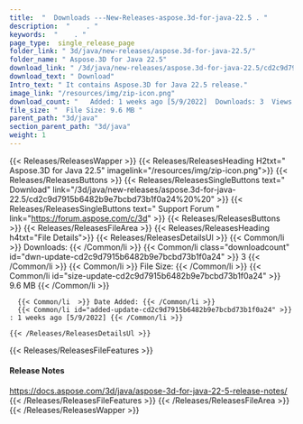```yaml
---
title:  "  Downloads ---New-Releases-aspose.3d-for-java-22.5 . " 
description:  "    . " 
keywords:  "    . " 
page_type:  single_release_page
folder_link: " 3d/java/new-releases/aspose.3d-for-java-22.5/"
folder_name: " Aspose.3D for Java 22.5"
download_link: " /3d/java/new-releases/aspose.3d-for-java-22.5/cd2c9d7915b6482b9e7bcbd73b1f0a24"
download_text: " Download"
Intro_text: " It contains Aspose.3D for Java 22.5 release."
image_link: "/resources/img/zip-icon.png"
download_count: "   Added: 1 weeks ago [5/9/2022]  Downloads: 3  Views: 6"
file_size: "  File Size: 9.6 MB "
parent_path: "3d/java"
section_parent_path: "3d/java"
weight: 1 
---
```


{{< Releases/ReleasesWapper >}}
  {{< Releases/ReleasesHeading H2txt=" Aspose.3D for Java 22.5" imagelink="/resources/img/zip-icon.png">}}
  {{< Releases/ReleasesButtons >}}
    {{< Releases/ReleasesSingleButtons text=" Download" link="/3d/java/new-releases/aspose.3d-for-java-22.5/cd2c9d7915b6482b9e7bcbd73b1f0a24%20%20" >}}
    {{< Releases/ReleasesSingleButtons text=" Support Forum " link="https://forum.aspose.com/c/3d" >}}
  {{< Releases/ReleasesButtons >}}
  {{< Releases/ReleasesFileArea >}}
    {{< Releases/ReleasesHeading h4txt="File Details">}}
    {{< Releases/ReleasesDetailsUl >}}
            {{< Common/li  >}} Downloads: {{< /Common/li >}} 
      {{< Common/li class="downloadcount" id="dwn-update-cd2c9d7915b6482b9e7bcbd73b1f0a24" >}} 3 {{< /Common/li >}} 
      {{< Common/li  >}} File Size: {{< /Common/li >}} 
      {{< Common/li id="size-update-cd2c9d7915b6482b9e7bcbd73b1f0a24" >}} 9.6 MB {{< /Common/li >}} 


      {{< Common/li  >}} Date Added: {{< /Common/li >}} 
      {{< Common/li id="added-update-cd2c9d7915b6482b9e7bcbd73b1f0a24" >}} : 1 weeks ago [5/9/2022] {{< /Common/li >}} 

    {{< /Releases/ReleasesDetailsUl >}}

  {{< Releases/ReleasesFileFeatures >}}
      <h4>Release Notes</h4><div><a href="https://docs.aspose.com/3d/java/aspose-3d-for-java-22-5-release-notes/">https://docs.aspose.com/3d/java/aspose-3d-for-java-22-5-release-notes/</a></div>
  {{< /Releases/ReleasesFileFeatures >}}
 {{< /Releases/ReleasesFileArea >}}
{{< /Releases/ReleasesWapper >}}


